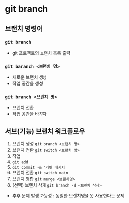 # git branch

## 브랜치 명령어

### `git branch`

- git 프로젝트의 브랜치 목록 출력

### `git baranch <브랜치 명>`

- 새로운 브랜치 생성
- 작업 공간을 생성

### `git branch <브랜치 명>`

- 브랜치 전환
- 작업 공간을 바꾸다

## 서브(기능) 브랜치 워크플로우

1. 브랜치 생성 `git branch <브랜치 명>`
2. 브랜치 전환 `git switch <브랜치 명>`
3. 작업
4. `git add`
5. `git commit -m "커밋 메시지`
6. 브랜치 전환 `git switch main`
7. 브랜치 병합 `git merge <브랜치명>`
8. (선택) 브랜치 삭제 `git branch -d <브랜치 삭제>`
  - 추후 문제 발생 가능성 : 동일한 브랜치명을 못 사용한다는 문제 